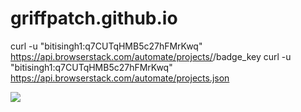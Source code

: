 # griffpatch.github.io

curl -u "bitisingh1:q7CUTqHMB5c27hFMrKwq" https://api.browserstack.com/automate/projects/<project-id>/badge_key
curl -u "bitisingh1:q7CUTqHMB5c27hFMrKwq" https://api.browserstack.com/automate/projects.json


<a href="https://automate.browserstack.com/public-build/<badge_key>"><img src='https://automate.browserstack.com/badge.svg?badge_key=<badge_key>'/></a>
